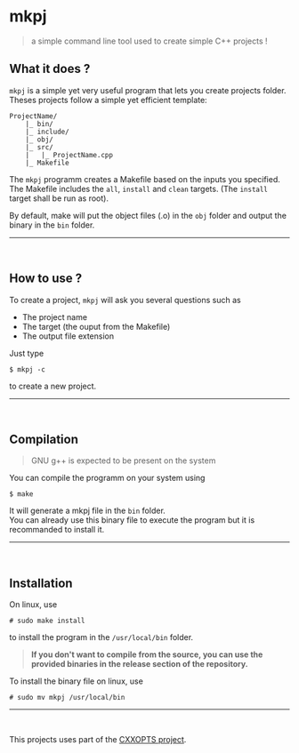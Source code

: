 # mkpj
> a simple command line tool used to create simple C++ projects !

## What it does ?

`mkpj` is a simple yet very useful program that lets you create projects folder.  
Theses projects follow a simple yet efficient template:

```
ProjectName/
    |_ bin/
    |_ include/
    |_ obj/
    |_ src/
    |   |_ ProjectName.cpp
    |_ Makefile
```

The `mkpj` programm creates a Makefile based on the inputs you specified.  
The Makefile includes the `all`, `install` and `clean` targets. (The `install` target shall be run as root).

By default, make will put the object files (.o) in the `obj` folder and output the binary in the `bin` folder.

---

<br>

## How to use ?

To create a project, `mkpj` will ask you several questions such as
- The project name
- The target (the ouput from the Makefile)
- The output file extension 

Just type
```
$ mkpj -c
```
to create a new project.

---

<br>

## Compilation
> GNU g++ is expected to be present on the system  

You can compile the programm on your system using
```
$ make
```
It will generate a mkpj file in the `bin` folder.  
You can already use this binary file to execute the program but it is recommanded to install it.  

---

<br>

## Installation
On linux, use
```
# sudo make install
```
to install the program in the `/usr/local/bin` folder.

> **If you don't want to compile from the source, you can use the provided binaries in the release section of the repository.**  

To install the binary file on linux, use
```
# sudo mv mkpj /usr/local/bin
```

---

<br>

This projects uses part of the [CXXOPTS project](https://github.com/jarro2783/cxxopts).